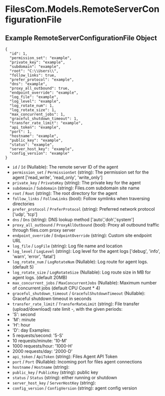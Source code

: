 # FilesCom.Models.RemoteServerConfigurationFile

## Example RemoteServerConfigurationFile Object

```
{
  "id": 1,
  "permission_set": "example",
  "private_key": "example",
  "subdomain": "example",
  "root": "C:\\Users\\",
  "follow_links": true,
  "prefer_protocol": "example",
  "dns": "example",
  "proxy_all_outbound": true,
  "endpoint_override": "example",
  "log_file": "example",
  "log_level": "example",
  "log_rotate_num": 1,
  "log_rotate_size": 1,
  "max_concurrent_jobs": 1,
  "graceful_shutdown_timeout": 1,
  "transfer_rate_limit": "example",
  "api_token": "example",
  "port": 1,
  "hostname": "example",
  "public_key": "example",
  "status": "example",
  "server_host_key": "example",
  "config_version": "example"
}
```

* `id` / `Id`  (Nullable<Int64>): The remote server ID of the agent
* `permission_set` / `PermissionSet`  (string): The permission set for the agent ['read_write', 'read_only', 'write_only']
* `private_key` / `PrivateKey`  (string): The private key for the agent
* `subdomain` / `Subdomain`  (string): Files.com subdomain site name
* `root` / `Root`  (string): The root directory for the agent
* `follow_links` / `FollowLinks`  (bool): Follow symlinks when traversing directories
* `prefer_protocol` / `PreferProtocol`  (string): Preferred network protocol ['udp', 'tcp']
* `dns` / `Dns`  (string): DNS lookup method ['auto','doh','system']
* `proxy_all_outbound` / `ProxyAllOutbound`  (bool): Proxy all outbound traffic through files.com proxy server
* `endpoint_override` / `EndpointOverride`  (string): Custom site endpoint URL
* `log_file` / `LogFile`  (string): Log file name and location
* `log_level` / `LogLevel`  (string): Log level for the agent logs ['debug', 'info', 'warn', 'error', 'fatal']
* `log_rotate_num` / `LogRotateNum`  (Nullable<Int64>): Log route for agent logs. (default 5)
* `log_rotate_size` / `LogRotateSize`  (Nullable<Int64>): Log route size in MB for agent logs. (default 20MB)
* `max_concurrent_jobs` / `MaxConcurrentJobs`  (Nullable<Int64>): Maximum number of concurrent jobs (default CPU Count * 4)
* `graceful_shutdown_timeout` / `GracefulShutdownTimeout`  (Nullable<Int64>): Graceful shutdown timeout in seconds
* `transfer_rate_limit` / `TransferRateLimit`  (string): File transfer (upload/download) rate limit
 <limit>-<period>, with the given periods:
* 'S': second
* 'M': minute
* 'H': hour
* 'D': day
Examples:
* 5 requests/second: '5-S'
* 10 requests/minute: '10-M'
* 1000 requests/hour: '1000-H'
* 2000 requests/day: '2000-D'
* `api_token` / `ApiToken`  (string): Files Agent API Token
* `port` / `Port`  (Nullable<Int64>): Incoming port for files agent connections
* `hostname` / `Hostname`  (string): 
* `public_key` / `PublicKey`  (string): public key
* `status` / `Status`  (string): either running or shutdown
* `server_host_key` / `ServerHostKey`  (string): 
* `config_version` / `ConfigVersion`  (string): agent config version
